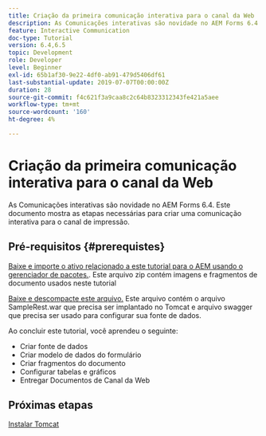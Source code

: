 ```yaml
---
title: Criação da primeira comunicação interativa para o canal da Web
description: As Comunicações interativas são novidade no AEM Forms 6.4. Este documento o guiará pelas etapas necessárias para criar uma comunicação interativa para o canal da Web.
feature: Interactive Communication
doc-type: Tutorial
version: 6.4,6.5
topic: Development
role: Developer
level: Beginner
exl-id: 65b1af30-9e22-4df0-ab91-479d5406df61
last-substantial-update: 2019-07-07T00:00:00Z
duration: 28
source-git-commit: f4c621f3a9caa8c2c64b8323312343fe421a5aee
workflow-type: tm+mt
source-wordcount: '160'
ht-degree: 4%

---
```


# Criação da primeira comunicação interativa para o canal da Web

As Comunicações interativas são novidade no AEM Forms 6.4. Este documento mostra as etapas necessárias para criar uma comunicação interativa para o canal de impressão.

## Pré-requisitos {#prerequistes}

[Baixe e importe o ativo relacionado a este tutorial para o AEM usando o gerenciador de pacotes.](assets/gettingstartedassets.zip). Este arquivo zip contém imagens e fragmentos de documento usados neste tutorial

[Baixe e descompacte este arquivo.](assets/warfileandswaggerfile.zip) Este arquivo contém o arquivo SampleRest.war que precisa ser implantado no Tomcat e arquivo swagger que precisa ser usado para configurar sua fonte de dados.

Ao concluir este tutorial, você aprendeu o seguinte:

* Criar fonte de dados
* Criar modelo de dados do formulário
* Criar fragmentos do documento
* Configurar tabelas e gráficos
* Entregar Documentos de Canal da Web

## Próximas etapas

[Instalar Tomcat](./partone.md)
